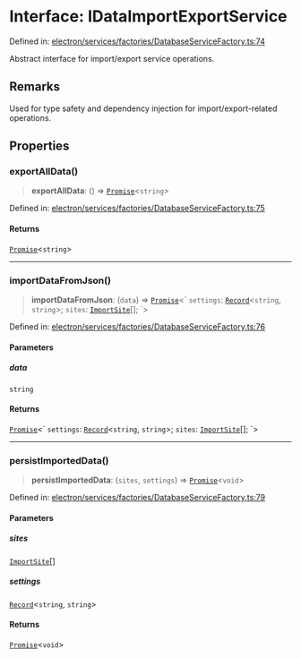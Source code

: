 # Interface: IDataImportExportService

Defined in: [electron/services/factories/DatabaseServiceFactory.ts:74](https://github.com/Nick2bad4u/Uptime-Watcher/blob/main/electron/services/factories/DatabaseServiceFactory.ts#L74)

Abstract interface for import/export service operations.

## Remarks

Used for type safety and dependency injection for import/export-related
operations.

## Properties

### exportAllData()

> **exportAllData**: () => [`Promise`](https://developer.mozilla.org/docs/Web/JavaScript/Reference/Global_Objects/Promise)\<`string`\>

Defined in: [electron/services/factories/DatabaseServiceFactory.ts:75](https://github.com/Nick2bad4u/Uptime-Watcher/blob/main/electron/services/factories/DatabaseServiceFactory.ts#L75)

#### Returns

[`Promise`](https://developer.mozilla.org/docs/Web/JavaScript/Reference/Global_Objects/Promise)\<`string`\>

***

### importDataFromJson()

> **importDataFromJson**: (`data`) => [`Promise`](https://developer.mozilla.org/docs/Web/JavaScript/Reference/Global_Objects/Promise)\<\` `settings`: [`Record`](https://www.typescriptlang.org/docs/handbook/utility-types.html#recordkeys-type)\<`string`, `string`\>; `sites`: [`ImportSite`](../../../../utils/database/DataImportExportService/interfaces/ImportSite.md)[]; \`\>

Defined in: [electron/services/factories/DatabaseServiceFactory.ts:76](https://github.com/Nick2bad4u/Uptime-Watcher/blob/main/electron/services/factories/DatabaseServiceFactory.ts#L76)

#### Parameters

##### data

`string`

#### Returns

[`Promise`](https://developer.mozilla.org/docs/Web/JavaScript/Reference/Global_Objects/Promise)\<\` `settings`: [`Record`](https://www.typescriptlang.org/docs/handbook/utility-types.html#recordkeys-type)\<`string`, `string`\>; `sites`: [`ImportSite`](../../../../utils/database/DataImportExportService/interfaces/ImportSite.md)[]; \`\>

***

### persistImportedData()

> **persistImportedData**: (`sites`, `settings`) => [`Promise`](https://developer.mozilla.org/docs/Web/JavaScript/Reference/Global_Objects/Promise)\<`void`\>

Defined in: [electron/services/factories/DatabaseServiceFactory.ts:79](https://github.com/Nick2bad4u/Uptime-Watcher/blob/main/electron/services/factories/DatabaseServiceFactory.ts#L79)

#### Parameters

##### sites

[`ImportSite`](../../../../utils/database/DataImportExportService/interfaces/ImportSite.md)[]

##### settings

[`Record`](https://www.typescriptlang.org/docs/handbook/utility-types.html#recordkeys-type)\<`string`, `string`\>

#### Returns

[`Promise`](https://developer.mozilla.org/docs/Web/JavaScript/Reference/Global_Objects/Promise)\<`void`\>

